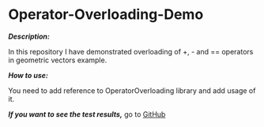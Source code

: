 # Operator-Overloading-Demo

***Description:***

In this repository I have demonstrated overloading of  +, - and == operators in geometric vectors example.

***How to use:***

You need to add reference to OperatorOverloading library and add usage of it.

***If you want to see the test results,*** go to [GitHub](https://github.com/TsovinarGh/OperatorOverloadingDemo/blob/master/OperatorOverloading/ConsoleTest/Program.cs)
